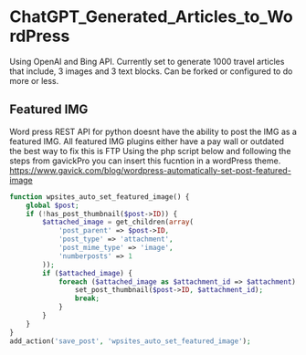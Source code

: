 # ChatGPT_Generated_Articles_to_WordPress
Using OpenAI and Bing API.
Currently set to generate 1000 travel articles that include, 3 images and 3 text blocks.
Can be forked or configured to do more or less.


## Featured IMG
Word press REST API for python doesnt have the ability to post the IMG as a featured IMG.
All featured IMG plugins either have a pay wall or outdated the best way to fix this is FTP
Using the php script below and following the steps from gavickPro you can insert this fucntion in a wordPress theme.
https://www.gavick.com/blog/wordpress-automatically-set-post-featured-image


```php
function wpsites_auto_set_featured_image() {
    global $post;
    if (!has_post_thumbnail($post->ID)) {
        $attached_image = get_children(array(
            'post_parent' => $post->ID,
            'post_type' => 'attachment',
            'post_mime_type' => 'image',
            'numberposts' => 1
        ));
        if ($attached_image) {
            foreach ($attached_image as $attachment_id => $attachment) {
                set_post_thumbnail($post->ID, $attachment_id);
                break;
            }
        }
    }
}
add_action('save_post', 'wpsites_auto_set_featured_image');
```
